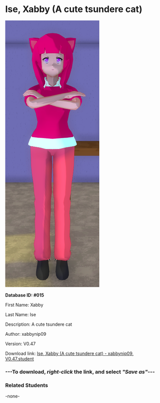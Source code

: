 # Ise, Xabby (A cute tsundere cat)

<img src="Files/Ise, Xabby (A cute tsundere cat).png" title="Ise, Xabby (A cute tsundere cat) - xabbynip09, V0.47">

**Database ID: #015**

First Name: Xabby

Last Name: Ise

Description: A cute tsundere cat

Author: xabbynip09

Version: V0.47

Download link: <a href="https://raw.githubusercontent.com/Arbiter1223/Daigaku-Gurashi-Custom-Students/master/Students/Files/Ise%2C%20Xabby%20(A%20cute%20tsundere%20cat)%20-%20xabbynip09%2C%20V0.47.student">Ise, Xabby (A cute tsundere cat) - xabbynip09, V0.47.student</a>

### ---**To download, _right-click_ the link, and select _"Save as"_**---

### Related Students

-none-

